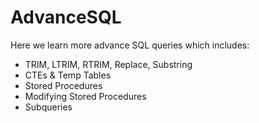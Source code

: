 # AdvanceSQL

Here we learn more advance SQL queries which includes:
- TRIM, LTRIM, RTRIM, Replace, Substring
- CTEs & Temp Tables
- Stored Procedures
- Modifying Stored Procedures
- Subqueries
